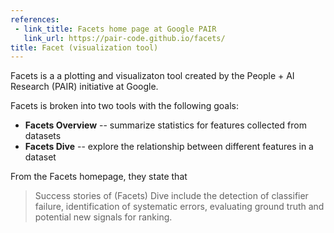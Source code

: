 ```yaml
---
references:
 - link_title: Facets home page at Google PAIR
   link_url: https://pair-code.github.io/facets/
title: Facet (visualization tool)
---
```

Facets is a a plotting and visualizaton tool created by 
the People + AI Research (PAIR) initiative at Google.

Facets is broken into two tools with the following goals:

 - **Facets Overview** -- summarize statistics for features collected from datasets
 - **Facets Dive** -- explore the relationship between different features in a dataset

From the Facets homepage, they state that

> Success stories of (Facets) Dive include the detection of classifier failure, identification of systematic errors, evaluating ground truth and potential new signals for ranking.